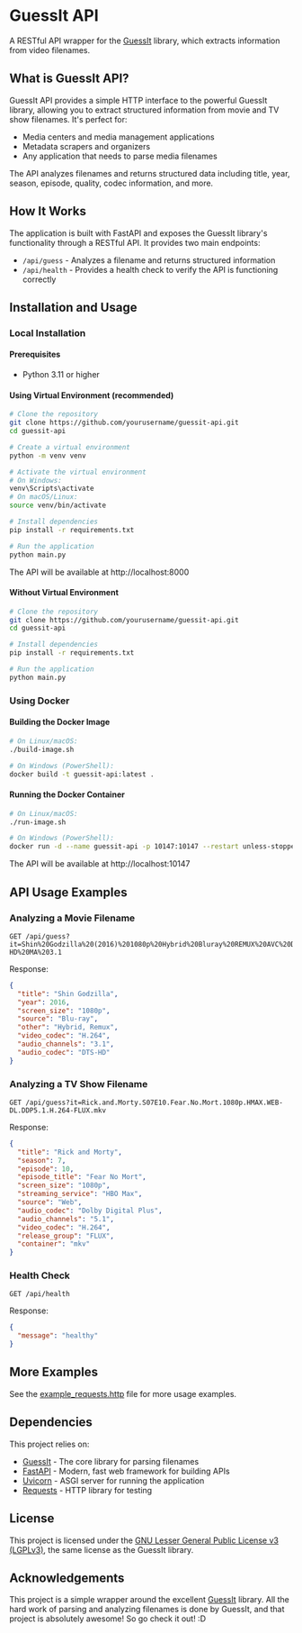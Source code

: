 # GuessIt API

A RESTful API wrapper for the [GuessIt](https://github.com/guessit-io/guessit) library, which extracts information from video filenames.

## What is GuessIt API?

GuessIt API provides a simple HTTP interface to the powerful GuessIt library, allowing you to extract structured information from movie and TV show filenames. It's perfect for:

- Media centers and media management applications
- Metadata scrapers and organizers
- Any application that needs to parse media filenames

The API analyzes filenames and returns structured data including title, year, season, episode, quality, codec information, and more.

## How It Works

The application is built with FastAPI and exposes the GuessIt library's functionality through a RESTful API. It provides two main endpoints:

- `/api/guess` - Analyzes a filename and returns structured information
- `/api/health` - Provides a health check to verify the API is functioning correctly

## Installation and Usage

### Local Installation

#### Prerequisites
- Python 3.11 or higher

#### Using Virtual Environment (recommended)

```bash
# Clone the repository
git clone https://github.com/yourusername/guessit-api.git
cd guessit-api

# Create a virtual environment
python -m venv venv

# Activate the virtual environment
# On Windows:
venv\Scripts\activate
# On macOS/Linux:
source venv/bin/activate

# Install dependencies
pip install -r requirements.txt

# Run the application
python main.py
```

The API will be available at http://localhost:8000

#### Without Virtual Environment

```bash
# Clone the repository
git clone https://github.com/yourusername/guessit-api.git
cd guessit-api

# Install dependencies
pip install -r requirements.txt

# Run the application
python main.py
```

### Using Docker

#### Building the Docker Image

```bash
# On Linux/macOS:
./build-image.sh

# On Windows (PowerShell):
docker build -t guessit-api:latest .
```

#### Running the Docker Container

```bash
# On Linux/macOS:
./run-image.sh

# On Windows (PowerShell):
docker run -d --name guessit-api -p 10147:10147 --restart unless-stopped guessit-api:latest
```

The API will be available at http://localhost:10147

## API Usage Examples

### Analyzing a Movie Filename

```
GET /api/guess?it=Shin%20Godzilla%20(2016)%201080p%20Hybrid%20Bluray%20REMUX%20AVC%20Dual%20DTS-HD%20MA%203.1
```

Response:
```json
{
  "title": "Shin Godzilla",
  "year": 2016,
  "screen_size": "1080p",
  "source": "Blu-ray",
  "other": "Hybrid, Remux",
  "video_codec": "H.264",
  "audio_channels": "3.1",
  "audio_codec": "DTS-HD"
}
```

### Analyzing a TV Show Filename

```
GET /api/guess?it=Rick.and.Morty.S07E10.Fear.No.Mort.1080p.HMAX.WEB-DL.DDP5.1.H.264-FLUX.mkv
```

Response:
```json
{
  "title": "Rick and Morty",
  "season": 7,
  "episode": 10,
  "episode_title": "Fear No Mort",
  "screen_size": "1080p",
  "streaming_service": "HBO Max",
  "source": "Web",
  "audio_codec": "Dolby Digital Plus",
  "audio_channels": "5.1",
  "video_codec": "H.264",
  "release_group": "FLUX",
  "container": "mkv"
}
```

### Health Check

```
GET /api/health
```

Response:
```json
{
  "message": "healthy"
}
```

## More Examples

See the [example_requests.http](example_requests.http) file for more usage examples.

## Dependencies

This project relies on:
- [GuessIt](https://github.com/guessit-io/guessit) - The core library for parsing filenames
- [FastAPI](https://fastapi.tiangolo.com/) - Modern, fast web framework for building APIs
- [Uvicorn](https://www.uvicorn.org/) - ASGI server for running the application
- [Requests](https://requests.readthedocs.io/) - HTTP library for testing

## License

This project is licensed under the [GNU Lesser General Public License v3 (LGPLv3)](https://www.gnu.org/licenses/lgpl-3.0.html), the same license as the GuessIt library.

## Acknowledgements

This project is a simple wrapper around the excellent [GuessIt](https://github.com/guessit-io/guessit) library. 
All the hard work of parsing and analyzing filenames is done by GuessIt, and that project is absolutely awesome! So go check it out! :D 